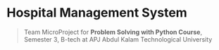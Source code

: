 # Hospital Management System

> Team MicroProject for **Problem Solving with Python Course**, Semester 3, B-tech at APJ Abdul Kalam Technological University